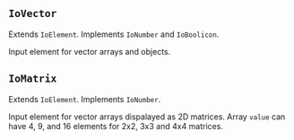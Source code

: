 ## `IoVector`

Extends `IoElement`. Implements `IoNumber` and `IoBoolicon`.

Input element for vector arrays and objects.

<io-element-demo element="io-vector" properties='{"value": {"x": 1, "y": 0.5}, "linkable": false}'></io-element-demo>

<io-element-demo element="io-vector" properties='{"value": [0, 0.5, 1], "linkable": true}'></io-element-demo>

## `IoMatrix`

Extends `IoElement`. Implements `IoNumber`.

Input element for vector arrays dispalayed as 2D matrices. Array `value` can have 4, 9, and 16 elements for 2x2, 3x3 and 4x4 matrices.

<io-element-demo element="io-matrix" properties='{"value": [1, 0, 0, 1]}'></io-element-demo>

<io-element-demo element="io-matrix" properties='{"value": [1, 0, 0, 0, 1, 0, 0, 0, 1]}'></io-element-demo>

<io-element-demo element="io-matrix" properties='{"value": [1, 0, 0, 0, 0, 1, 0, 0, 0, 0, 1, 0, 0, 0, 0, 1]}'></io-element-demo>
